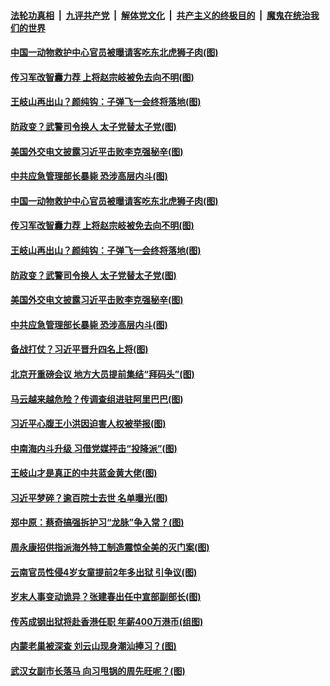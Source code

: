

####  [法轮功真相](../../../../basic/blob/master/README.md?t=12200802) &nbsp;|&nbsp; [九评共产党](../../../../9ping.md/blob/master/README.md?t=12200802) &nbsp;|&nbsp; [解体党文化](../../../../jtdwh.md/blob/master/README.md?t=12200802)  &nbsp;|&nbsp; [共产主义的终极目的](../../../../gczydzjmd.md/blob/master/README.md?t=12200802) &nbsp;|&nbsp; [魔鬼在统治我们的世界](../../../../mgztzwmdsj.md/blob/master/README.md?t=12200802) 

#### [中国一动物救护中心官员被曝请客吃东北虎狮子肉(图)](../pages/p2/956369.md?t=12200802) 

#### [传习军改智囊力荐 上将赵宗岐被免去向不明(图)](../pages/p2/956392.md?t=12200802) 

#### [王岐山再出山？颜纯钩：子弹飞一会终将落地(图)](../pages/p2/956325.md?t=12200802) 

#### [防政变？武警司令换人 太子党替太子党(图)](../pages/p2/956340.md?t=12200802) 

#### [美国外交电文披露习近平击败李克强秘辛(图)](../pages/p2/956236.md?t=12200802) 

#### [中共应急管理部长暴毙 恐涉高层内斗(图)](../pages/p2/956301.md?t=12200802) 

#### [中国一动物救护中心官员被曝请客吃东北虎狮子肉(图)](../pages/p2/956369.md?t=12200802) 

#### [传习军改智囊力荐 上将赵宗岐被免去向不明(图)](../pages/p2/956392.md?t=12200802) 

#### [王岐山再出山？颜纯钩：子弹飞一会终将落地(图)](../pages/p2/956325.md?t=12200802) 

#### [防政变？武警司令换人 太子党替太子党(图)](../pages/p2/956340.md?t=12200802) 

#### [美国外交电文披露习近平击败李克强秘辛(图)](../pages/p2/956236.md?t=12200802) 

#### [中共应急管理部长暴毙 恐涉高层内斗(图)](../pages/p2/956301.md?t=12200802) 

#### [备战打仗？习近平晋升四名上将(图)](../pages/p2/956281.md?t=12200802) 

#### [北京开重磅会议 地方大员提前集结“拜码头”(图)](../pages/p2/956260.md?t=12200802) 

#### [马云越来越危险？传调查组进驻阿里巴巴(图)](../pages/p2/956220.md?t=12200802) 

#### [习近平心腹王小洪因迫害人权被举报(图)](../pages/p2/956108.md?t=12200802) 

#### [中南海内斗升级 习借党媒抨击“投降派”(图)](../pages/p2/956101.md?t=12200802) 

#### [王岐山才是真正的中共蓝金黄大佬(图)](../pages/p2/955990.md?t=12200802) 

#### [习近平梦碎？逾百院士去世 名单曝光(图)](../pages/p2/956077.md?t=12200802) 

#### [郑中原：蔡奇搞强拆护习“龙脉”争入常？(图)](../pages/p2/956072.md?t=12200802) 

#### [周永康招供指派海外特工制造震惊全美的灭门案(图)](../pages/p2/955995.md?t=12200802) 

#### [云南官员性侵4岁女童提前2年多出狱 引争议(图)](../pages/p2/955989.md?t=12200802) 

#### [岁末人事变动诡异？张建春出任中宣部副部长(图)](../pages/p2/955968.md?t=12200802) 

#### [传芮成钢出狱将赴香港任职 年薪400万港币(组图)](../pages/p2/955942.md?t=12200802) 

#### [内蒙老巢被深查 刘云山现身潮汕捧习？(图)](../pages/p2/955941.md?t=12200802) 

#### [武汉女副市长落马 向习甩锅的周先旺呢？(图)](../pages/p2/955903.md?t=12200802) 

